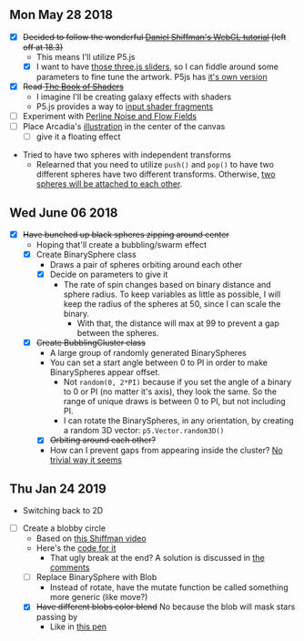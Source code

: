 ## Mon May 28 2018

* [x] ~~Decided to follow the wonderful [Daniel Shiffman's WebGL tutorial](https://www.youtube.com/playlist?list=PLRqwX-V7Uu6bPhi8sS1hHJ77n3zRO9FR_) (left off at 18.3)~~
    - This means I'll utilize P5.js
    - [x] I want to have [those three.js sliders](http://workshop.chromeexperiments.com/examples/gui/#1--Basic-Usage), so I can fiddle around some parameters to fine tune the artwork. P5js has [it's own version](https://github.com/bitcraftlab/p5.gui)
* [x] ~~Read [The Book of Shaders](https://thebookofshaders.com/)~~
    - I imagine I'll be creating galaxy effects with shaders
    - P5.js provides a way to [input shader fragments](https://p5js.org/reference/#/p5/loadShader)
* [ ] Experiment with [Perline Noise and Flow Fields](https://www.youtube.com/watch?v=sor1nwNIP9A)
* [ ] Place Arcadia's [illustration](images/sad%20person.png) in the center of the canvas
    - [ ] give it a floating effect
* Tried to have two spheres with independent transforms
    - Relearned that you need to utilize `push()` and `pop()` to have two different spheres have two different transforms. Otherwise, [two spheres will be attached to each other](https://niu.moe/@ilovecomputers/100105609310505240).

## Wed June 06 2018

* [x] ~~Have bunched up black spheres zipping around center~~
    - Hoping that'll create a bubbling/swarm effect
    - [x] Create BinarySphere class
        + Draws a pair of spheres orbiting around each other
        + [x] Decide on parameters to give it
            * The rate of spin changes based on binary distance and sphere radius. To keep variables as little as possible, I will keep the radius of the spheres at 50, since I can scale the binary.
                - With that, the distance will max at 99 to prevent a gap between the spheres.
    - [x] ~~Create BubblingCluster class~~
        + A large group of randomly generated BinarySpheres
        + You can set a start angle between 0 to PI in order to make BinarySpheres appear offset.
            * Not `random(0, 2*PI)` because if you set the angle of a binary to 0 or PI (no matter it's axis), they look the same. So the range of unique draws is between 0 to PI, but not including PI.
            * I can rotate the BinarySpheres, in any orientation, by creating a random 3D vector: `p5.Vector.random3D()` 
        + [x] ~~Orbiting around each other?~~
        + How can I prevent gaps from appearing inside the cluster? [No trivial way it seems](https://arttechla.slack.com/archives/C052L6SHW/p1548237432006900)

## Thu Jan 24 2019

* Switching back to 2D
* [ ] Create a blobby circle
    - Based on [this Shiffman video](https://www.youtube.com/watch?v=rX5p-QRP6R4)
    - Here's the [code for it](https://github.com/CodingTrain/website/blob/master/CodingChallenges/CC_036_Blobby/P5/sketch.js)
        + That ugly break at the end? A solution is discussed in [the comments](https://www.youtube.com/watch?v=rX5p-QRP6R4&lc=Uggd9j101HBdFHgCoAEC)
    - [ ] Replace BinarySphere with Blob
        + Instead of rotate, have the mutate function be called something more generic (like move?)
    - [x] ~~Have different blobs color blend~~ No because the blob will mask stars passing by
        + Like in [this pen](https://codepen.io/kilianso/pen/xayZwm)
